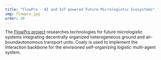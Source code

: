 ```yaml
---
title: "FlowPro - AI and IoT powered Future Micrologistic Ecosystems"
img: flowpro.jpg
order: 30
---
```

The [FlowPro
project](https://www.bmvi.de/SharedDocs/DE/Artikel/DG/mfund-projekte/flowpro.html)
researches technologies ​for future micrologistic systems integrating
decentrally organized ​heterogeneous ground and air-bound ​autonomous transport
units. Coaty is used to implement the interaction backbone for the envisioned
self-organizing logistic multi-agent system.
